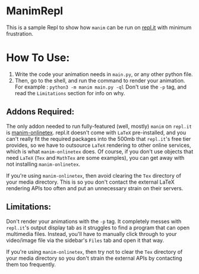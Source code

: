 # ManimRepl

This is a sample Repl to show how `manim` can be run on [repl.it](https://repl.it) with minimum frustration.

# How To Use:

1. Write the code your animation needs in `main.py`, or any other python file.
2. Then, go to the shell, and run the command to render your animation.
  For example :
    `python3 -m manim main.py -ql`
  Don't use the `-p` tag, and read the `Limitations` section for info on why.

## Addons Required:
The only addon needed to run fully-featured (well, mostly) `manim` on `repl.it` is [manim-onlinetex](https://github.com/ManimCommunity/manim-onlinetex). 
repl.it doesn't come with `LaTeX` pre-installed, and you can't really fit the required packages into the 500mb that `repl.it`'s free tier provides, so we have to outsource `LaTeX` rendering to other online services, which is what `manim-onlinetex` does.
Of course, if you don't use objects that need `LaTeX` (`Tex` and `MathTex` are some examples), you can get away with not installing `manim-onlinetex`.

If you're using `manim-onlinetex`, then avoid clearing the `Tex` directory of your media directory. This is so you don't contact the external LaTeX rendering APIs too often and put an unnecessary strain on their servers.

## Limitations:
Don't render your animations with the `-p` tag. It completely messes with `repl.it`'s output display tab as it struggles to find a program that can open multimedia files. Instead, you'll have to manually click through to your video/image file via the sidebar's `Files` tab and open it that way.

If you're using `manim-onlinetex`, then try not to clear the `Tex` directory of your media directory so you don't strain the external APIs by contacting them too frequently.